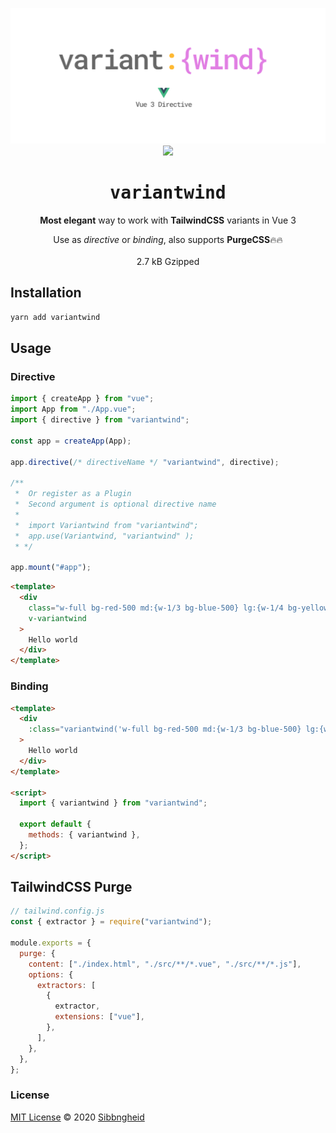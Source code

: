 <p align='center'>
<img src="./variantwind.svg">
<img src="https://raw.githubusercontent.com/sibbngheid/variantwind/master/carbon.svg">
</p>
<h1 align='center'>
<samp>variantwind</samp>
</h1>
<p align='center'>
<strong>Most elegant</strong> way to work with <strong>TailwindCSS</strong> variants in Vue 3
</p>

<p align='center'>
Use as <em>directive</em> or <em>binding</em>, also supports <strong>PurgeCSS</strong>🔥🔥<br><br>
2.7 kB Gzipped
</p>

## Installation

```sh
yarn add variantwind
```

## Usage

### Directive

```js
import { createApp } from "vue";
import App from "./App.vue";
import { directive } from "variantwind";

const app = createApp(App);

app.directive(/* directiveName */ "variantwind", directive);

/**
 *  Or register as a Plugin
 *  Second argument is optional directive name
 *
 *  import Variantwind from "variantwind";
 *  app.use(Variantwind, "variantwind" );
 * */

app.mount("#app");
```

```html
<template>
  <div
    class="w-full bg-red-500 md:{w-1/3 bg-blue-500} lg:{w-1/4 bg-yellow-500 hover:bg-yellow-900}"
    v-variantwind
  >
    Hello world
  </div>
</template>
```

### Binding

```html
<template>
  <div
    :class="variantwind('w-full bg-red-500 md:{w-1/3 bg-blue-500} lg:{w-1/4 bg-yellow-500 hover:bg-yellow-900}')"
  >
    Hello world
  </div>
</template>

<script>
  import { variantwind } from "variantwind";

  export default {
    methods: { variantwind },
  };
</script>
```

## TailwindCSS Purge

```js
// tailwind.config.js
const { extractor } = require("variantwind");

module.exports = {
  purge: {
    content: ["./index.html", "./src/**/*.vue", "./src/**/*.js"],
    options: {
      extractors: [
        {
          extractor,
          extensions: ["vue"],
        },
      ],
    },
  },
};
```

### License

[MIT License](https://github.com/sibbngheid/variantwind/blob/master/LICENSE) © 2020 [Sibbngheid](https://github.com/sibbngheid)
